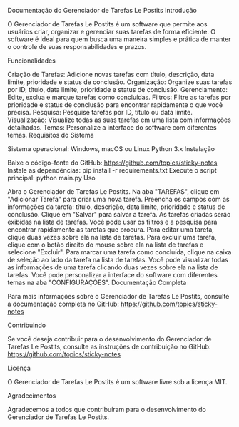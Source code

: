 
Documentação do Gerenciador de Tarefas Le Postits
Introdução

O Gerenciador de Tarefas Le Postits é um software que permite aos usuários criar, organizar e gerenciar suas tarefas de forma eficiente. O software é ideal para quem busca uma maneira simples e prática de manter o controle de suas responsabilidades e prazos.

Funcionalidades

Criação de Tarefas: Adicione novas tarefas com título, descrição, data limite, prioridade e status de conclusão.
Organização: Organize suas tarefas por ID, título, data limite, prioridade e status de conclusão.
Gerenciamento: Edite, exclua e marque tarefas como concluídas.
Filtros: Filtre as tarefas por prioridade e status de conclusão para encontrar rapidamente o que você precisa.
Pesquisa: Pesquise tarefas por ID, título ou data limite.
Visualização: Visualize todas as suas tarefas em uma lista com informações detalhadas.
Temas: Personalize a interface do software com diferentes temas.
Requisitos do Sistema

Sistema operacional: Windows, macOS ou Linux
Python 3.x
Instalação

Baixe o código-fonte do GitHub: https://github.com/topics/sticky-notes
Instale as dependências: pip install -r requirements.txt
Execute o script principal: python main.py
Uso

Abra o Gerenciador de Tarefas Le Postits.
Na aba "TAREFAS", clique em "Adicionar Tarefa" para criar uma nova tarefa.
Preencha os campos com as informações da tarefa: título, descrição, data limite, prioridade e status de conclusão.
Clique em "Salvar" para salvar a tarefa.
As tarefas criadas serão exibidas na lista de tarefas.
Você pode usar os filtros e a pesquisa para encontrar rapidamente as tarefas que procura.
Para editar uma tarefa, clique duas vezes sobre ela na lista de tarefas.
Para excluir uma tarefa, clique com o botão direito do mouse sobre ela na lista de tarefas e selecione "Excluir".
Para marcar uma tarefa como concluída, clique na caixa de seleção ao lado da tarefa na lista de tarefas.
Você pode visualizar todas as informações de uma tarefa clicando duas vezes sobre ela na lista de tarefas.
Você pode personalizar a interface do software com diferentes temas na aba "CONFIGURAÇÕES".
Documentação Completa

Para mais informações sobre o Gerenciador de Tarefas Le Postits, consulte a documentação completa no GitHub: https://github.com/topics/sticky-notes

Contribuindo

Se você deseja contribuir para o desenvolvimento do Gerenciador de Tarefas Le Postits, consulte as instruções de contribuição no GitHub: https://github.com/topics/sticky-notes

Licença

O Gerenciador de Tarefas Le Postits é um software livre sob a licença MIT.

Agradecimentos

Agradecemos a todos que contribuíram para o desenvolvimento do Gerenciador de Tarefas Le Postits.
